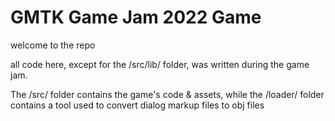
# GMTK Game Jam 2022 Game

welcome to the repo  

all code here, except for the /src/lib/ folder, was written during the game jam. 

The /src/ folder contains the game's code & assets, while the /loader/ folder contains a tool used to convert dialog markup files to obj files
